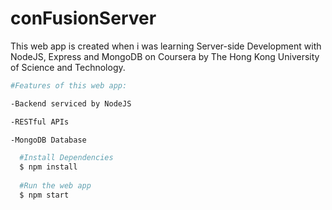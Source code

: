 # conFusionServer

This web app is created when i was learning Server-side Development with NodeJS, Express and MongoDB on Coursera by The Hong Kong University of Science and Technology.

``` bash
#Features of this web app: 

-Backend serviced by NodeJS

-RESTful APIs

-MongoDB Database
```

``` bash
  #Install Dependencies
  $ npm install
  
  #Run the web app
  $ npm start
```
